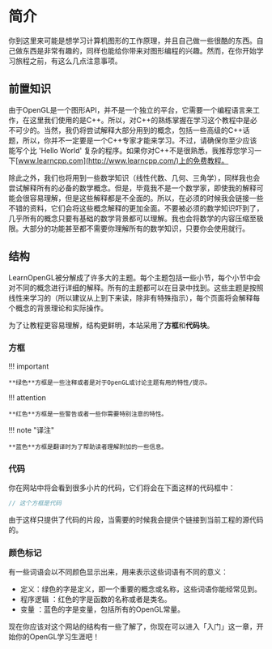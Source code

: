 # 简介

你到这里来可能是想学习计算机图形的工作原理，并且自己做一些很酷的东西。自己做东西是非常有趣的，同样也能给你带来对图形编程的兴趣。然而，在你开始学习旅程之前，有这么几点注意事项。

## 前置知识

由于OpenGL是一个图形API，并不是一个独立的平台，它需要一个编程语言来工作，在这里我们使用的是C++。所以，对C++的熟练掌握在学习这个教程中是必不可少的。当然，我仍将尝试解释大部分用到的概念，包括一些高级的C++话题，所以，你并不一定要是一个C++专家才能来学习。不过，请确保你至少应该能写个比 'Hello World' 复杂的程序。如果你对C++不是很熟悉，我推荐您学习一下[www.learncpp.com](http://www.learncpp.com/)上的免费教程。

除此之外，我们也将用到一些数学知识（线性代数、几何、三角学），同样我也会尝试解释所有的必备的数学概念。但是，毕竟我不是一个数学家，即使我的解释可能会很容易理解，但是这些解释都是不全面的。所以，在必须的时候我会链接一些不错的资料，它们会将这些概念解释的更加全面。不要被必须的数学知识吓到了，几乎所有的概念只要有基础的数学背景都可以理解。我也会将数学的内容压缩至极限。大部分的功能甚至都不需要你理解所有的数学知识，只要你会使用就行。

## 结构

LearnOpenGL被分解成了许多大的主题。每个主题包括一些小节，每个小节中会对不同的概念进行详细的解释。所有的主题都可以在目录中找到。这些主题是按照线性来学习的（所以建议从上到下来读，除非有特殊指示），每个页面将会解释每个概念的背景理论和实际操作。

为了让教程更容易理解，结构更鲜明，本站采用了**方框**和**代码块**。

### 方框

!!! important

	**绿色**方框是一些注释或者是对于OpenGL或讨论主题有用的特性/提示。

!!! attention

	**红色**方框是一些警告或者一些你需要特别注意的特性。

!!! note "译注"

	**蓝色**方框是翻译时为了帮助读者理解附加的一些信息。

### 代码

你在网站中将会看到很多小片的代码，它们将会在下面这样的代码框中：

```c++
// 这个方框是代码
```

由于这样只提供了代码的片段，当需要的时候我会提供个链接到当前工程的源代码的。

### 颜色标记

有一些词语会以不同颜色显示出来，用来表示这些词语有不同的意义：

- 定义：绿色的字是定义，即一个重要的概念或名称，这些词语你能经常见到。
-  程序逻辑 ：红色的字是函数的名称或者是类名。
-  变量 ：蓝色的字是变量，包括所有的OpenGL常量。

现在你应该对这个网站的结构有一些了解了，你现在可以进入「入门」这一章，开始你的OpenGL学习生涯吧！